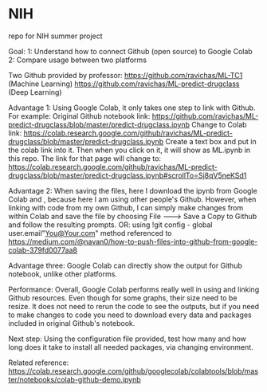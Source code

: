 # NIH
repo for NIH summer project

Goal:
1: Understand how to connect Github (open source) to Google Colab
2: Compare usage between two platforms

Two Github provided by professor: 
https://github.com/ravichas/ML-TC1 (Machine Learning)
https://github.com/ravichas/ML-predict-drugclass (Deep Learning)

Advantage 1: 
Using Google Colab, it only takes one step to link with Github. 
For example: 
Original Github notebook link: https://github.com/ravichas/ML-predict-drugclass/blob/master/predict-drugclass.ipynb
Change to Colab link:  https://colab.research.google.com/github/ravichas/ML-predict-drugclass/blob/master/predict-drugclass.ipynb
Create a text box and put in the colab link into it.
Then when you click on it, it will show as ML.ipynb in this repo. 
The link for that page will change to: https://colab.research.google.com/github/ravichas/ML-predict-drugclass/blob/master/predict-drugclass.ipynb#scrollTo=Sj8qV5neKSd1

Advantage 2:
When saving the files, here I download the ipynb from Google Colab and , because here I am using other people's Github.
However, when linking with code from my own Github, I can simply make changes from within Colab and save the file by choosing File ---> Save a Copy to Github and follow the resulting prompts.
OR:
using !git config - global user.email"You@Your.com" method referenced to https://medium.com/@navan0/how-to-push-files-into-github-from-google-colab-379fd0077aa8

Advantage three:
Google Colab can directly show the output for Github notebook, unlike other platforms.

Performance:
Overall, Google Colab performs really well in using and linking Github resources. Even though for some graphs, their size need to be resize. It does not need to rerun the code to see the outputs, but if you need to make changes to code you need to download every data and packages included in original Github's notebook. 

Next step:
Using the configuration file provided, test how many and how long does it take to install all needed packages, via changing environment.

Related reference: https://colab.research.google.com/github/googlecolab/colabtools/blob/master/notebooks/colab-github-demo.ipynb
